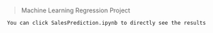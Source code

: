 #

> Machine Learning Regression Project

```
 You can click SalesPrediction.ipynb to directly see the results
```

#
